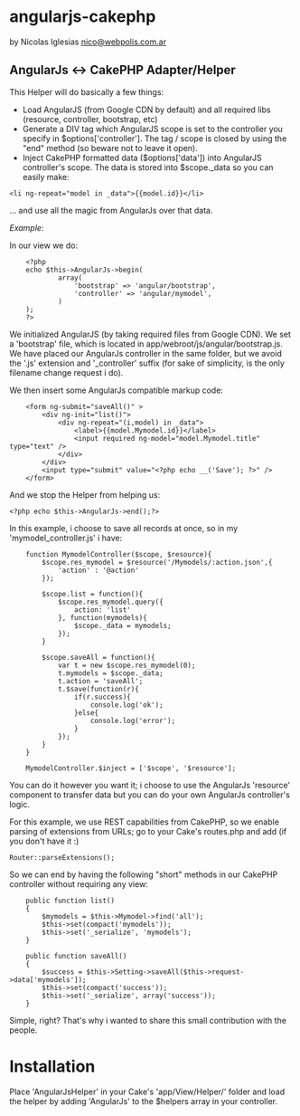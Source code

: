 angularjs-cakephp
=================

by Nicolas Iglesias <nico@webpolis.com.ar>


AngularJs <-> CakePHP Adapter/Helper
------------------------------------

 This Helper will do basically a few things:
 
*   Load AngularJS (from Google CDN by default) and all required libs (resource, controller, bootstrap, etc)
*   Generate a DIV tag which AngularJS scope is set to the controller you specify 
in $options['controller']. The tag / scope is closed by using the "end" method 
(so beware not to leave it open).
*   Inject CakePHP formatted data ($options['data']) into AngularJS controller's scope. 
The data is stored into $scope._data so you can easily make:

```
<li ng-repeat="model in _data">{{model.id}}</li>
```

... and use all the magic from AngularJs over that data.


*Example*:

In our view we do:

```
    <?php
    echo $this->AngularJs->begin(
            array(
                'bootstrap' => 'angular/bootstrap',
                'controller' => 'angular/mymodel',
            )
    );
    ?>
```

We initialized AngularJS (by taking required files from Google CDN).
We set a 'bootstrap' file, which is located in app/webroot/js/angular/bootstrap.js.
We have placed our AngularJs controller in the same folder, but we avoid the '.js' extension 
and '_controller' suffix (for sake of simplicity, is the only filename change request i do).

We then insert some AngularJs compatible markup code:

```
    <form ng-submit="saveAll()" >
        <div ng-init="list()">
            <div ng-repeat="(i,model) in _data">
                <label>{{model.Mymodel.id}}</label>
                <input required ng-model="model.Mymodel.title" type="text" />
            </div>
        </div>
        <input type="submit" value="<?php echo __('Save'); ?>" />
    </form>
```

And we stop the Helper from helping us:

```
<?php echo $this->AngularJs->end();?>
```

In this example, i choose to save all records at once, so in my 'mymodel_controller.js' 
i have:

```
    function MymodelController($scope, $resource){
        $scope.res_mymodel = $resource('/Mymodels/:action.json',{
            'action' : '@action'
        });

        $scope.list = function(){
            $scope.res_mymodel.query({
                action: 'list'
            }, function(mymodels){
                $scope._data = mymodels;
            });
        }

        $scope.saveAll = function(){
            var t = new $scope.res_mymodel(0);
            t.mymodels = $scope._data;
            t.action = 'saveAll';
            t.$save(function(r){
                if(r.success){
                    console.log('ok');
                }else{
                    console.log('error');
                }
            });
        }
    }

    MymodelController.$inject = ['$scope', '$resource'];
```

You can do it however you want it; i choose to use the AngularJs 'resource' component to 
transfer data but you can do your own AngularJs controller's logic.

For this example, we use REST capabilities from CakePHP, so we enable parsing of extensions from URLs;
go to your Cake's routes.php and add (if you don't have it :)

<code>Router::parseExtensions();</code>

So we can end by having the following "short" methods in our CakePHP controller without requiring any view:

```
    public function list()
    {
        $mymodels = $this->Mymodel->find('all');
        $this->set(compact('mymodels'));
        $this->set('_serialize', 'mymodels');
    }

    public function saveAll()
    {
        $success = $this->Setting->saveAll($this->request->data['mymodels']);
        $this->set(compact('success'));
        $this->set('_serialize', array('success'));
    }
```

Simple, right? That's why i wanted to share this small contribution with the people.


Installation
============

Place 'AngularJsHelper' in your Cake's 'app/View/Helper/' folder and load the helper by adding 'AngularJs' to 
the $helpers array in your controller.

